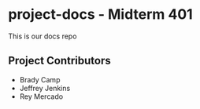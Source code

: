 # project-docs -  Midterm 401
This is our docs repo

## Project Contributors

* Brady Camp
* Jeffrey Jenkins
* Rey Mercado
